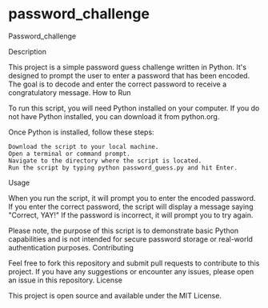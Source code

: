 # password_challenge


Password_challenge

Description

This project is a simple password guess challenge written in Python. It's designed to prompt the user to enter a password that has been encoded. The goal is to decode and enter the correct password to receive a congratulatory message.
How to Run

To run this script, you will need Python installed on your computer. If you do not have Python installed, you can download it from python.org.

Once Python is installed, follow these steps:

    Download the script to your local machine.
    Open a terminal or command prompt.
    Navigate to the directory where the script is located.
    Run the script by typing python password_guess.py and hit Enter.

Usage

When you run the script, it will prompt you to enter the encoded password. If you enter the correct password, the script will display a message saying "Correct, YAY!" If the password is incorrect, it will prompt you to try again.

Please note, the purpose of this script is to demonstrate basic Python capabilities and is not intended for secure password storage or real-world authentication purposes.
Contributing

Feel free to fork this repository and submit pull requests to contribute to this project. If you have any suggestions or encounter any issues, please open an issue in this repository.
License

This project is open source and available under the MIT License.

